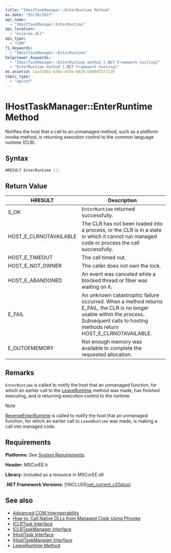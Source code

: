 ```yaml
---
title: "IHostTaskManager::EnterRuntime Method"
ms.date: "03/30/2017"
api_name: 
  - "IHostTaskManager.EnterRuntime"
api_location: 
  - "mscoree.dll"
api_type: 
  - "COM"
f1_keywords: 
  - "IHostTaskManager::EnterRuntime"
helpviewer_keywords: 
  - "IHostTaskManager::EnterRuntime method [.NET Framework hosting]"
  - "EnterRuntime method [.NET Framework hosting]"
ms.assetid: 1aa7a4b1-636a-4f5e-b834-b406d72f7120
topic_type: 
  - "apiref"
---
```

# IHostTaskManager::EnterRuntime Method
Notifies the host that a call to an unmanaged method, such as a platform invoke method, is returning execution control to the common language runtime (CLR).  
  
## Syntax  
  
```cpp  
HRESULT EnterRuntime ();  
```  
  
## Return Value  
  
|HRESULT|Description|  
|-------------|-----------------|  
|S_OK|`EnterRuntime` returned successfully.|  
|HOST_E_CLRNOTAVAILABLE|The CLR has not been loaded into a process, or the CLR is in a state in which it cannot run managed code or process the call successfully.|  
|HOST_E_TIMEOUT|The call timed out.|  
|HOST_E_NOT_OWNER|The caller does not own the lock.|  
|HOST_E_ABANDONED|An event was canceled while a blocked thread or fiber was waiting on it.|  
|E_FAIL|An unknown catastrophic failure occurred. When a method returns E_FAIL, the CLR is no longer usable within the process. Subsequent calls to hosting methods return HOST_E_CLRNOTAVAILABLE.|  
|E_OUTOFMEMORY|Not enough memory was available to complete the requested allocation.|  
  
## Remarks  
 `EnterRuntime` is called to notify the host that an unmanaged function, for which an earlier call to the [LeaveRuntime](ihosttaskmanager-leaveruntime-method.md) method was made, has finished executing, and is returning execution control to the runtime.  
  
> [!NOTE]
> [ReverseEnterRuntime](ihosttaskmanager-reverseenterruntime-method.md) is called to notify the host that an unmanaged function, for which an earlier call to `LeaveRuntime` was made, is making a call into managed code.  
  
## Requirements  
 **Platforms:** See [System Requirements](../../get-started/system-requirements.md).  
  
 **Header:** MSCorEE.h  
  
 **Library:** Included as a resource in MSCorEE.dll  
  
 **.NET Framework Versions:** [!INCLUDE[net_current_v20plus](../../../../includes/net-current-v20plus-md.md)]  
  
## See also

- [Advanced COM Interoperability](https://docs.microsoft.com/previous-versions/dotnet/netframework-4.0/bd9cdfyx(v=vs.100))
- [How to: Call Native DLLs from Managed Code Using PInvoke](/cpp/dotnet/how-to-call-native-dlls-from-managed-code-using-pinvoke)
- [ICLRTask Interface](iclrtask-interface.md)
- [ICLRTaskManager Interface](iclrtaskmanager-interface.md)
- [IHostTask Interface](ihosttask-interface.md)
- [IHostTaskManager Interface](ihosttaskmanager-interface.md)
- [LeaveRuntime Method](ihosttaskmanager-leaveruntime-method.md)
